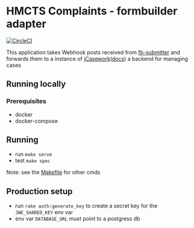 # HMCTS Complaints - formbuilder adapter
[![CircleCI](https://circleci.com/gh/ministryofjustice/hmcts-complaints-formbuilder-adapter.svg?style=svg)](https://circleci.com/gh/ministryofjustice/hmcts-complaints-formbuilder-adapter)

This application takes Webhook posts received from [fb-submitter](https://github.com/ministryofjustice/fb-submitter) and forwards them to a instance of [iCasework](https://www.icasework.com/)([docs](https://icasework.atlassian.net/wiki/spaces/UsefulFeedback/pages/15171599/iCasework+REST+APIs)) a backend for managing cases

## Running locally
### Prerequisites
- docker
- docker-compose

## Running
- run `make serve`
- test `make spec`

Note: see the [Makefile](./Makefile) for other cmds

## Production setup
- run `rake auth:generate_key`  to create a secret key for the `JWE_SHARED_KEY` env var
- env var `DATABASE_URL` must point to a postgress db 
